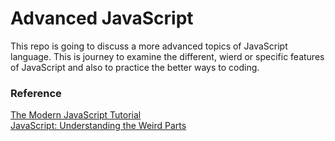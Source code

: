 # Advanced JavaScript

This repo is going to discuss a more advanced topics of JavaScript language. This is journey to examine the different, wierd or specific features of JavaScript and also to practice the better ways to coding.


### Reference
[The Modern JavaScript Tutorial](https://javascript.info/)
<br />
[JavaScript: Understanding the Weird Parts](https://www.udemy.com/course/understand-javascript/)